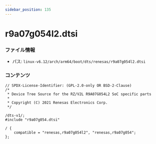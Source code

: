 ```yaml
---
sidebar_position: 135
---
```

# r9a07g054l2.dtsi

### ファイル情報

- パス: `linux-v6.12/arch/arm64/boot/dts/renesas/r9a07g054l2.dtsi`

### コンテンツ

```dtsi
// SPDX-License-Identifier: (GPL-2.0-only OR BSD-2-Clause)
/*
 * Device Tree Source for the RZ/V2L R9A07G054L2 SoC specific parts
 *
 * Copyright (C) 2021 Renesas Electronics Corp.
 */

/dts-v1/;
#include "r9a07g054.dtsi"

/ {
	compatible = "renesas,r9a07g054l2", "renesas,r9a07g054";
};

```
